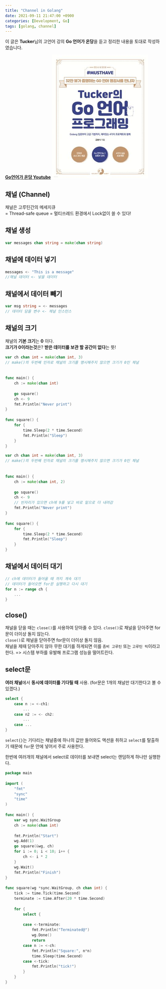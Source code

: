 ```yaml
---
title: "Channel in Golang"
date: 2021-09-11 21:47:00 +0900
categories: [Development, Go]
tags: [golang, channel]
---
```


이 글은 **Tucker**님의 고언어 강의 **Go 언어가 온당**을 듣고 정리한 내용을 토대로 작성하였습니다.  

**[Go언어가 온당 Youtube](https://www.youtube.com/playlist?list=PLy-g2fnSzUTBHwuXkWQ834QHDZwLx6v6j)**
[![Thumnail](https://github.com/j1mmyson/j1mmyson.github.io/blob/main/assets/img/posts/go/ondang/tuckerGolang.jpeg?raw=true)](https://www.youtube.com/playlist?list=PLy-g2fnSzUTBHwuXkWQ834QHDZwLx6v6j)



## 채널 (Channel)

채널은 고루틴간의 메세지큐  
= Thread-safe queue = 멀티쓰레드 환경에서 Lock없이 쓸 수 있다!

## 채널 생성

```go
var messages chan string = make(chan string)
```

## 채널에 데이터 넣기

```go
messages <- "This is a message"
//채널 데이터 <- 넣을 데이터
```

## 채널에서 데이터 빼기

```go
var msg string = <- messages
// 데이터 담을 변수 <- 채널 인스턴스
```

## 채널의 크기

채널의 **기본 크기**는 **0** 이다.  
**크기가 0이라는것**은? **받은 데이터를 보관 할 공간이 없다**는 뜻!

```go
var ch chan int = make(chan int, 3)
// make()의 두번째 인자로 채널의 크기를 명시해주지 않으면 크기가 0인 채널


func main() {
    ch := make(chan int)
    
    go square()
    ch <- 9
    fmt.Println("Never print")
}

func square() {
    for {
        time.Sleep(2 * time.Second)
        fmt.Println("Sleep")
    }
}
```

```go
var ch chan int = make(chan int, 3)
// make()의 두번째 인자로 채널의 크기를 명시해주지 않으면 크기가 0인 채널


func main() {
    ch := make(chan int, 2)
    
    go square()
    ch <- 9
    // 빈자리가 있으면 ch에 9를 넣고 바로 밑으로 더 내려감
    fmt.Println("Never print")
}

func square() {
    for {
        time.Sleep(2 * time.Second)
        fmt.Println("Sleep")
    }
}
```

## 채널에서 데이터 대기

```go
// ch에 데이터가 들어올 때 까지 계속 대기
// 데이터가 들어오면 for문 실행하고 다시 대기
for n := range ch {
    ...
}
```

## close()
채널을 닫을 때는 `close()`를 사용하여 닫아줄 수 있다.
`close()`로 채널을 닫아주면 for문이 더이상 돌지 않는다.  
`close()`로 채널을 닫아주면 for문이 더이상 돌지 않음.  
채널을 제때 닫아주지 않아 무한 대기를 하게되면 이를 `좀비 고루틴` 또는 `고루틴 릭`이라고 한다. => 시스템 부하를 유발해 프로그램 성능을 떨어트린다.

## select문

**여러 채널**에서 **동시에 데이터를 기다릴 때** 사용. (for문은 1개의 채널만 대기한다고 볼 수 있겠다.)

```go
select {
    case n := <-ch1:
    	...
    case n2 := <- ch2:
    	...
    case ...
}
```

`select{}`는 기다리는 채널중에 하나의 값만 들어와도 액션을 취하고 `select`를 탈출하기 때문에 `for`문 안에 넣어서 주로 사용한다.

한번에 여러개의 채널에서 select로 데이터를 보내면 select는 랜덤하게 하나만 실행한다.

```go
package main

import (
	"fmt"
	"sync"
	"time"
)

func main() {
	var wg sync.WaitGroup
	ch := make(chan int)

	fmt.Println("Start")
	wg.Add(1)
	go square(&wg, ch)
	for i := 0; i < 10; i++ {
		ch <- i * 2
	}
	wg.Wait()
	fmt.Println("Finish")
}

func square(wg *sync.WaitGroup, ch chan int) {
	tick := time.Tick(time.Second)
	terminate := time.After(20 * time.Second)

	for {
		select {
		
		case <-terminate:
			fmt.Println("Terminated@")
			wg.Done()
			return
		case n := <-ch:
			fmt.Println("Square:", n*n)
			time.Sleep(time.Second)
		case <-tick:
			fmt.Println("tick!")
		}
	}
}
```

